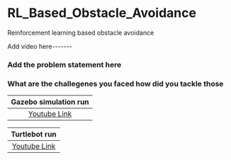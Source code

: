 # RL_Based_Obstacle_Avoidance
Reinforcement learning based obstacle avoidance 

Add video here-------

### Add the problem statement here
### What are the challegenes you faced how did you tackle those

|Gazebo simulation run|
|:------------:|
|[Youtube Link]()|

|Turtlebot run|
|:------------:|
|[Youtube Link]()|
